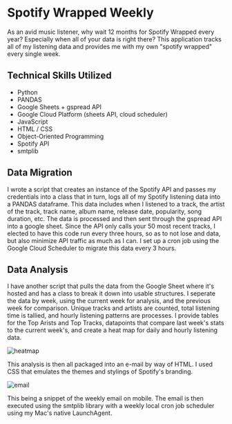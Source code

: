 # Spotify Wrapped Weekly
As an avid music listener, why wait 12 months for Spotify Wrapped every year? Especially when all of your data is right there? This application tracks all of my listening data and provides me with my own "spotify wrapped" every single week.

## Technical Skills Utilized
- Python
- PANDAS
- Google Sheets + gspread API
- Google Cloud Platform (sheets API, cloud scheduler)
- JavaScript
- HTML / CSS
- Object-Oriented Programming
- Spotify API
- smtplib

## Data Migration
I wrote a script that creates an instance of the Spotify API and passes my credentials into a class that in turn, logs all of my Spotify listening data into a PANDAS dataframe. This data includes when I listened to a track, the artist of the track, track name, album name, release date, popularity, song duration, etc. The data is processed and then sent through the gspread API into a google sheet. Since the API only calls your 50 most recent tracks, I elected to have this code run every three hours, so as to not lose and data, but also minimize API traffic as much as I can. I set up a cron job using the Google Cloud Scheduler to migrate this data every 3 hours.

## Data Analysis
I have another script that pulls the data from the Google Sheet where it's hosted and has a class to break it down into usable structures. I seperate the data by week, using the current week for analysis, and the previous week for comparison. Unique tracks and artists are counted, total listening time is tallied, and hourly listening patterns are processes. I provide tables for the Top Arists and Top Tracks, datapoints that compare last week's stats to the current week's, and create a heat map for daily and hourly listening data.

![heatmap](https://github.com/user-attachments/assets/03229ad9-1563-459a-b433-e10e57784882)

This analysis is then all packaged into an e-mail by way of HTML. I used CSS that emulates the themes and stylings of Spotify's branding.

![email](https://github.com/user-attachments/assets/6aa9e434-6b22-4e1d-b963-91608becfd25)

This being a snippet of the weekly email on mobile. The email is then executed using the smtplib library with a weekly local cron job scheduler using my Mac's native LaunchAgent.

